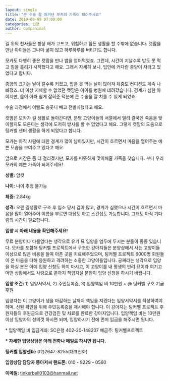 ```yaml
---
layout: single
title: "큰 수술 잘 이겨낸 모카의 가족이 되어주세요"
date: 2019-09-09 07:00:00
categories: 입양
author: Companimal
---
```


길 위의 천사들은 항상 배가 고프고, 위험하고 힘든 생활을 할 수밖에 없습니다. 캣맘을 만난 아이들은 그나마 굶지 않고 하루하루를 버티기도 합니다.

모카도 다행히 좋은 캣맘을 만나 밥을 얻어먹었죠. 그런데, 시간이 지날수록 밥도 못 먹고 침을 흘리기 시작했다고 해요. 그래서 자세히 보니, 입안에 커다란 종양이 자라고 있었다고 합니다.

종양의 크기는 날이 갈수록 커졌고, 밥을 못 먹는 날이 많아져 체중도 컨디션도 계속 나빠졌죠. 더 이상 지체할 수 없었던 캣맘은 아이를 병원에 데려갔습니다. 경계가 심한 아이지만, 몸이 아파 쉽게 잡혀준 덕분에 큰 수술을 잘 치를 수 있게 되었죠.

수술 과정에서 이빨도 송곳니 빼고 전발치했다고 해요.

캣맘은 모카가 길 생활로 돌아간다면, 분명 고양이들의 서열에서 밀려 결국엔 죽음을 맞이할지도 모른다는 생각에 도저히 방사를 할 수 없었다고 해요. 그렇게 캣맘의 도움으로 팅커벨 센터 생활을 하게 되었다고 합니다.

모카는 아직 사람에 대한 경계가 많이 남아있지만, 시간이 흐르면서 마음을 열어주는 예쁜 모습을 보여주고 있다고 해요.

앞으로 시간은 좀 더 걸리겠지만, 모카를 따뜻하게 맞이해줄 가족을 찾습니다. 부디 우리 모카의 예쁜 가족이 되어주세요!

**성별:** 암컷

**나이:** 나이 추정 불가능

**체중:** 2.84kg

**성격:** 오랜 길생활로 구조 후 입소 당시 겁이 많고, 경계가 심했으나 시간이 흐르면서 마음을 많이 열어주어 이름을 부르면 대답도 하고 스킨십도 가능합니다. 그래도 아직 기다림의 시간이 필요합니다.

**입양 시 아래 내용을 확인해주세요!**

무료 분양이나 다름없다는 생각으로 유기 묘 입양을 염두에 두시는 분들이 종종 있습니다. 모카를 포함해 팅커벨 프로젝트에서 구조한 강아지들은 분양샵에서 사는 고양이들 이상으로 많은 비용을 들여 아픈 곳을 치료해주었으며, 팅커벨 프로젝트 6000명 회원들이 온 마음을 다해 응원하고 격려하는 소중한 고양이들입니다. 공짜라는 생각으로 입양을 하실 분은 아예 입양 신청도 하지 마시고, 이 고양이를 내 평생의 반려 묘이라 여기고 어떤 상황에서도 사랑으로 끝까지 책임지실 분만이 입양 신청을 하시기 바랍니다.

**입양 조건:** 1) 입양서약서, 2) 주민등록증, 3) 입양책임 비 10만원 + @ 팅커벨 구호 기금 후원

입양자는 이 고양이가 생을 마감하는 날까지 책임을 지겠다는 입양서약서를 작성하여야 하며, 신원 확인을 위해 주민등록증을 제시해야 합니다. 이 강아지는 팅커벨 프로젝트 후원자들의 후원금으로 건강검진 및 치료를 완료한 강아지입니다. 입양책임 비는 10만원 이상 입양자의 성의껏 하시면 되며, 입양하시기 전에 먼저 입금을 해주시면 됩니다.

\* 입양책임 비 입금계좌: SC은행 402-20-148207 예금주: 팅커벨프로젝트

**\* 자세한 입양상담은 아래 전화나 메일로 하시면 됩니다.**

**팅커벨 입양센터:** 02)2647-8255(대표전화)

**입양상담 담당자 뚱아저씨 핸드폰:** 010 - 9229 - 0560

**이메일:** tinkerbell0102@hanmail.net
